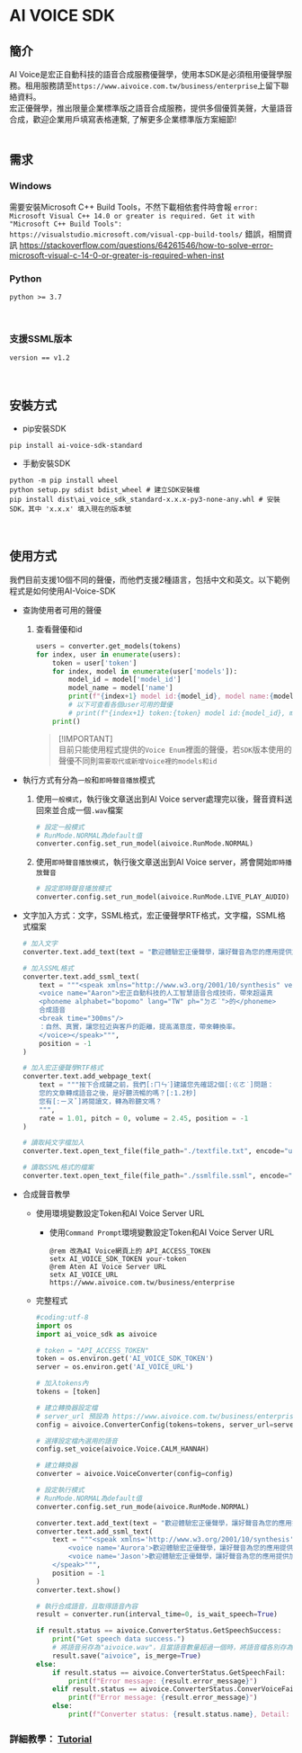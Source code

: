 # AI VOICE SDK

## 簡介
AI Voice是宏正自動科技的語音合成服務優聲學，使用本SDK是必須租用優聲學服務。租用服務請至`https://www.aivoice.com.tw/business/enterprise`上留下聯絡資料。<br>
宏正優聲學，推出限量企業標準版之語音合成服務，提供多個優質美聲，大量語音合成，歡迎企業用戶填寫表格連繫, 了解更多企業標準版方案細節!
<br><br>

## 需求
### Windows 
需要安裝Microsoft C++ Build Tools，不然下載相依套件時會報 `error: Microsoft Visual C++ 14.0 or greater is required. Get it with "Microsoft C++ Build Tools": https://visualstudio.microsoft.com/visual-cpp-build-tools/` 錯誤，相關資訊 https://stackoverflow.com/questions/64261546/how-to-solve-error-microsoft-visual-c-14-0-or-greater-is-required-when-inst
<br>

### Python
```
python >= 3.7
```
<br>

### 支援SSML版本
```
version == v1.2
```
<br>

## 安裝方式
- pip安裝SDK
```
pip install ai-voice-sdk-standard
```

- 手動安裝SDK
```shell
python -m pip install wheel
python setup.py sdist bdist_wheel # 建立SDK安裝檔
pip install dist\ai_voice_sdk_standard-x.x.x-py3-none-any.whl # 安裝SDK，其中 'x.x.x' 填入現在的版本號
```
<br>

## 使用方式
我們目前支援10個不同的聲優，而他們支援2種語言，包括中文和英文。以下範例程式是如何使用AI-Voice-SDK

- 查詢使用者可用的聲優
    1. 查看聲優和id
        ```python
        users = converter.get_models(tokens)
        for index, user in enumerate(users):
            token = user['token']
            for index, model in enumerate(user['models']):
                model_id = model['model_id']
                model_name = model['name']
                print(f"{index+1} model id:{model_id}, model name:{model_name}")
                # 以下可查看各個user可用的聲優
                # print(f"{index+1} token:{token} model id:{model_id}, model name:{model_name}")
            print()
        ```
        > [!IMPORTANT]<br>
        > 目前只能使用程式提供的`Voice Enum`裡面的聲優，若`SDK`版本使用的聲優不同則`需要取代或新增Voice裡的models和id`

- 執行方式有分為`一般`和`即時聲音播放`模式
    1. 使用`一般模式`，執行後文章送出到AI Voice server處理完以後，聲音資料送回來並合成一個`.wav`檔案
        ```py
        # 設定一般模式
        # RunMode.NORMAL為default值
        converter.config.set_run_model(aivoice.RunMode.NORMAL)
        ```
    2. 使用`即時聲音播放模式`，執行後文章送出到AI Voice server，將會開始`即時播放聲音`
        ```py
        # 設定即時聲音播放模式
        converter.config.set_run_model(aivoice.RunMode.LIVE_PLAY_AUDIO)
        ```

- 文字加入方式：文字，SSML格式，宏正優聲學RTF格式，文字檔，SSML格式檔案
    ```py
    # 加入文字
    converter.text.add_text(text = "歡迎體驗宏正優聲學，讓好聲音為您的應用提供加值服務。", position = -1)

    # 加入SSML格式
    converter.text.add_ssml_text(
        text = """<speak xmlns="http://www.w3.org/2001/10/synthesis" version="1.2" xml:lang="zh-TW">
        <voice name="Aaron">宏正自動科技的人工智慧語音合成技術，帶來超逼真
        <phoneme alphabet="bopomo" lang="TW" ph="ㄉㄜ˙">的</phoneme>
        合成語音
        <break time="300ms"/>
        ：自然、真實，讓您拉近與客戶的距離，提高滿意度，帶來轉換率。
        </voice></speak>""",
        position = -1
    )

    # 加入宏正優聲學RTF格式
    converter.text.add_webpage_text(
        text = """按下合成鍵之前，我們[:ㄇㄣˊ]建議您先確認2個[:ㄍㄜ˙]問題：
        您的文章轉成語音之後，是好聽流暢的嗎？[:1.2秒]
        您有[:ㄧㄡˇ]將閱讀文，轉為聆聽文嗎？
        """,
        rate = 1.01, pitch = 0, volume = 2.45, position = -1
    )

    # 讀取純文字檔加入
    converter.text.open_text_file(file_path="./textfile.txt", encode="utf-8", position=-1)

    # 讀取SSML格式的檔案
    converter.text.open_text_file(file_path="./ssmlfile.ssml", encode="utf-8", position=-1)
    ```

- 合成聲音教學
    - 使用環境變數設定Token和AI Voice Server URL
        - 使用`Command Prompt`環境變數設定Token和AI Voice Server URL
            ```console
            @rem 改為AI Voice網頁上的 API_ACCESS_TOKEN
            setx AI_VOICE_SDK_TOKEN your-token
            @rem Aten AI Voice Server URL
            setx AI_VOICE_URL https://www.aivoice.com.tw/business/enterprise
            ```

    - 完整程式
        ```py
        #coding:utf-8
        import os
        import ai_voice_sdk as aivoice

        # token = "API_ACCESS_TOKEN"
        token = os.environ.get('AI_VOICE_SDK_TOKEN')
        server = os.environ.get('AI_VOICE_URL')

        # 加入tokens內
        tokens = [token]

        # 建立轉換器設定檔
        # server_url 預設為 https://www.aivoice.com.tw/business/enterprise，可不填
        config = aivoice.ConverterConfig(tokens=tokens, server_url=server)

        # 選擇設定檔內選用的語音
        config.set_voice(aivoice.Voice.CALM_HANNAH)

        # 建立轉換器
        converter = aivoice.VoiceConverter(config=config)

        # 設定執行模式
        # RunMode.NORMAL為default值
        converter.config.set_run_mode(aivoice.RunMode.NORMAL)

        converter.text.add_text(text = "歡迎體驗宏正優聲學，讓好聲音為您的應用提供加值服務。", position = -1)
        converter.text.add_ssml_text(
            text = """<speak xmlns='http://www.w3.org/2001/10/synthesis' version='1.2' xml:lang='zh-TW'>
                <voice name='Aurora'>歡迎體驗宏正優聲學，讓好聲音為您的應用提供加值服務。</voice>
                <voice name='Jason'>歡迎體驗宏正優聲學，讓好聲音為您的應用提供加值服務。</voice>
            </speak>""",
            position = -1
        )
        converter.text.show()

        # 執行合成語音，且取得語音內容
        result = converter.run(interval_time=0, is_wait_speech=True)

        if result.status == aivoice.ConverterStatus.GetSpeechSuccess:
            print("Get speech data success.")
            # 將語音另存為"aivoice.wav"，且當語音數量超過一個時，將語音檔各別存為單一檔案
            result.save("aivoice", is_merge=True)
        else:
            if result.status == aivoice.ConverterStatus.GetSpeechFail:
                print(f"Error message: {result.error_message}")
            elif result.status == aivoice.ConverterStatus.ConverVoiceFail:
                print(f"Error message: {result.error_message}")
            else:
                print(f"Converter status: {result.status.name}, Detail: {result.detail}")
        ```

###  詳細教學： [Tutorial](./examples/tutorial.ipynb)